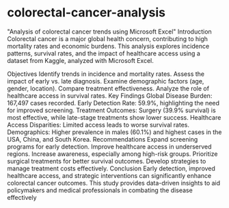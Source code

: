 # colorectal-cancer-analysis
 "Analysis of colorectal cancer trends using Microsoft Excel"
Introduction
Colorectal cancer is a major global health concern, contributing to high mortality rates and economic burdens. This analysis explores incidence patterns, survival rates, and the impact of healthcare access using a dataset from Kaggle, analyzed with Microsoft Excel.

Objectives
Identify trends in incidence and mortality rates.
Assess the impact of early vs. late diagnosis.
Examine demographic factors (age, gender, location).
Compare treatment effectiveness.
Analyze the role of healthcare access in survival rates.
Key Findings
Global Disease Burden: 167,497 cases recorded.
Early Detection Rate: 59.9%, highlighting the need for improved screening.
Treatment Outcomes: Surgery (39.9% survival) is most effective, while late-stage treatments show lower success.
Healthcare Access Disparities: Limited access leads to worse survival rates.
Demographics: Higher prevalence in males (60.1%) and highest cases in the USA, China, and South Korea.
Recommendations
Expand screening programs for early detection.
Improve healthcare access in underserved regions.
Increase awareness, especially among high-risk groups.
Prioritize surgical treatments for better survival outcomes.
Develop strategies to manage treatment costs effectively.
Conclusion
Early detection, improved healthcare access, and strategic interventions can significantly enhance colorectal cancer outcomes. This study provides data-driven insights to aid policymakers and medical professionals in combating the disease effectively
